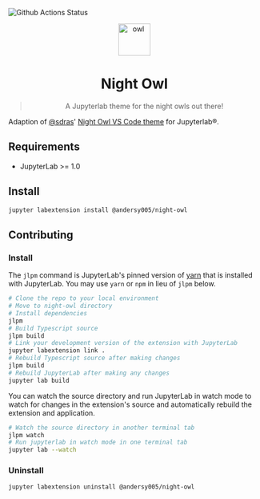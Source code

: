 ![Github Actions Status](https://github.com/andersy005/night-owl-jupyterlab-theme/workflows/CI/badge.svg)

<div align="center">
<img height="64" width="64" alt="owl" src="https://i.imgur.com/iL6cZ25.png" /></a>
<h1>Night Owl</h1>

> A Jupyterlab theme for the night owls out there!

</div>

Adaption of [@sdras](https://github.com/sdras/)' [Night Owl VS Code theme](https://github.com/sdras/night-owl-vscode-theme) for Jupyterlab®.

## Requirements

- JupyterLab >= 1.0

## Install

```bash
jupyter labextension install @andersy005/night-owl
```

## Contributing

### Install

The `jlpm` command is JupyterLab's pinned version of
[yarn](https://yarnpkg.com/) that is installed with JupyterLab. You may use
`yarn` or `npm` in lieu of `jlpm` below.

```bash
# Clone the repo to your local environment
# Move to night-owl directory
# Install dependencies
jlpm
# Build Typescript source
jlpm build
# Link your development version of the extension with JupyterLab
jupyter labextension link .
# Rebuild Typescript source after making changes
jlpm build
# Rebuild JupyterLab after making any changes
jupyter lab build
```

You can watch the source directory and run JupyterLab in watch mode to watch for changes in the extension's source and automatically rebuild the extension and application.

```bash
# Watch the source directory in another terminal tab
jlpm watch
# Run jupyterlab in watch mode in one terminal tab
jupyter lab --watch
```

### Uninstall

```bash
jupyter labextension uninstall @andersy005/night-owl
```
